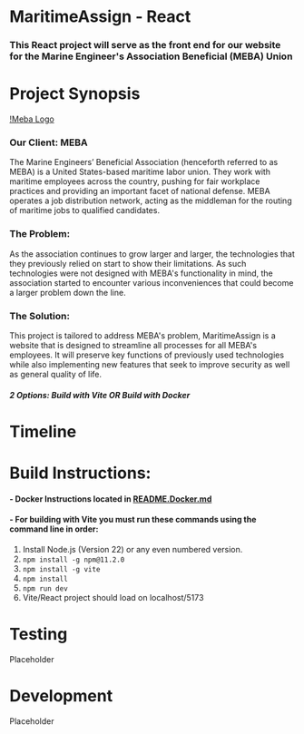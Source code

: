 # MaritimeAssign - React

### This React project will serve as the front end for our website for the Marine Engineer's Association Beneficial (MEBA) Union


# Project Synopsis
[!Meba Logo](https://github.com/Maritime-Assign/ReactProject/blob/main/src/assets/MebaLogoOfficial.png?raw=true)
### Our Client: MEBA
The Marine Engineers’ Beneficial Association (henceforth referred to as MEBA) is a United States-based maritime labor union. They work with maritime employees across the country, pushing for fair workplace practices and providing an important facet of national defense. MEBA operates a job distribution network, acting as the middleman for the routing of maritime jobs to qualified candidates.

### The Problem:
As the association continues to grow larger and larger, the technologies that they previously relied on start to show their limitations. As such technologies were not designed with MEBA's functionality in mind, the association started to encounter various inconveniences that could become a larger problem down the line.

### The Solution:
This project is tailored to address MEBA's problem, MaritimeAssign is a website that is designed to streamline all processes for all MEBA's employees. It will preserve key functions of previously used technologies while also implementing new features that seek to improve security as well as general quality of life. 
##### 2 Options: Build with Vite OR Build with Docker

# Timeline

# Build Instructions:
#### - Docker Instructions located in [README.Docker.md](https://github.com/Maritime-Assign/ReactProject/blob/main/README.md)

#### - For building with Vite you must run these commands using the command line in order:

1. Install Node.js (Version 22) or any even numbered version.
2. `npm install -g npm@11.2.0`
3. `npm install -g vite`
4. `npm install`
5. `npm run dev`
6. Vite/React project should load on localhost/5173

# Testing
Placeholder
# Development
Placeholder